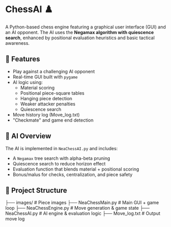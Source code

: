 # ChessAI ♟️

A Python-based chess engine featuring a graphical user interface (GUI) and an AI opponent. The AI uses the **Negamax algorithm with quiescence search**, enhanced by positional evaluation heuristics and basic tactical awareness.

## 🚀 Features

- Play against a challenging AI opponent
- Real-time GUI built with `pygame`
- AI logic using:
  - Material scoring
  - Positional piece-square tables
  - Hanging piece detection
  - Weaker attacker penalties
  - Quiescence search
- Move history log (Move_log.txt)
- "Checkmate" and game end detection

## 🧠 AI Overview

The AI is implemented in `NeaChessAI.py` and includes:
- A `Negamax` tree search with alpha-beta pruning
- Quiescence search to reduce horizon effect
- Evaluation function that blends material + positional scoring
- Bonus/malus for checks, centralization, and piece safety

## 📁 Project Structure
├── images/ # Piece images
├── NeaChessMain.py # Main GUI + game loop
├── NeaChessEngine.py # Move generation & game state
├── NeaChessAI.py # AI engine & evaluation logic
├── Move_log.txt # Output move log
